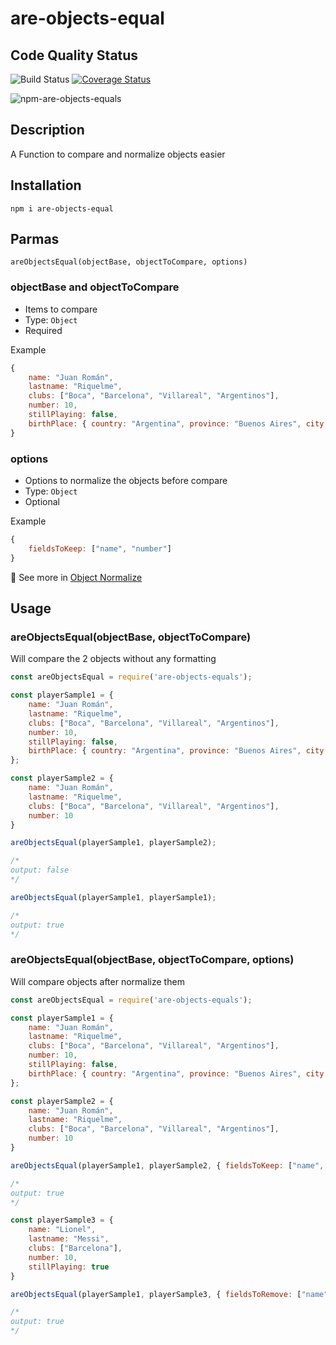 # are-objects-equal

## Code Quality Status
![Build Status](https://github.com/gastonpereyra/are-objects-equals/workflows/Build%20Status/badge.svg)
[![Coverage Status](https://img.shields.io/coveralls/github/gastonpereyra/are-objects-equals/master.svg)](https://coveralls.io/r/gastonpereyra/are-objects-equals?branch=master)

![npm-are-objects-equals](https://user-images.githubusercontent.com/39351850/93023968-0f2c1400-f5c9-11ea-8e4c-c567dee98b44.png)

## Description
A Function to compare and normalize objects easier

## Installation

```
npm i are-objects-equal
```

## Parmas

`areObjectsEqual(objectBase, objectToCompare, options)`

### objectBase and objectToCompare

* Items to compare
* Type: `Object` 
* Required

Example

```js
{
    name: "Juan Román",
    lastname: "Riquelme",
    clubs: ["Boca", "Barcelona", "Villareal", "Argentinos"],
    number: 10,
    stillPlaying: false,
    birthPlace: { country: "Argentina", province: "Buenos Aires", city: "Don Torcuato" }
}
```

### options

* Options to normalize the objects before compare
* Type: `Object`
* Optional 

Example

```js
{
    fieldsToKeep: ["name", "number"]
}
```

:link: See more in [Object Normalize](https://github.com/gastonpereyra/objects-normalizer#options)


## Usage

### areObjectsEqual(objectBase, objectToCompare)

Will compare the 2 objects without any formatting

```js
const areObjectsEqual = require('are-objects-equals');

const playerSample1 = {
    name: "Juan Román",
    lastname: "Riquelme",
    clubs: ["Boca", "Barcelona", "Villareal", "Argentinos"],
    number: 10,
    stillPlaying: false,
    birthPlace: { country: "Argentina", province: "Buenos Aires", city: "Don Torcuato" }
};

const playerSample2 = {
    name: "Juan Román",
    lastname: "Riquelme",
    clubs: ["Boca", "Barcelona", "Villareal", "Argentinos"],
    number: 10
}

areObjectsEqual(playerSample1, playerSample2);

/*
output: false
*/

areObjectsEqual(playerSample1, playerSample1);

/*
output: true
*/
```

### areObjectsEqual(objectBase, objectToCompare, options)

Will compare objects after normalize them

```js
const areObjectsEqual = require('are-objects-equals');

const playerSample1 = {
    name: "Juan Román",
    lastname: "Riquelme",
    clubs: ["Boca", "Barcelona", "Villareal", "Argentinos"],
    number: 10,
    stillPlaying: false,
    birthPlace: { country: "Argentina", province: "Buenos Aires", city: "Don Torcuato" }
};

const playerSample2 = {
    name: "Juan Román",
    lastname: "Riquelme",
    clubs: ["Boca", "Barcelona", "Villareal", "Argentinos"],
    number: 10
}

areObjectsEqual(playerSample1, playerSample2, { fieldsToKeep: ["name", "lastname", "clubs", "number"]});

/*
output: true
*/

const playerSample3 = {
    name: "Lionel",
    lastname: "Messi",
    clubs: ["Barcelona"],
    number: 10,
    stillPlaying: true
}

areObjectsEqual(playerSample1, playerSample3, { fieldsToRemove: ["name", "lastname", "clubs", "stillPlaying"]});

/*
output: true
*/